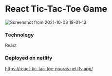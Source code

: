 # React Tic-Tac-Toe Game
![Screenshot from 2021-10-03 18-01-13](https://user-images.githubusercontent.com/30138146/135753870-6548e221-dfc4-47ea-8d05-428e91de4e89.png)

### Technology
React

### Deployed on netlify
https://react-tic-tac-toe-nooras.netlify.app/

